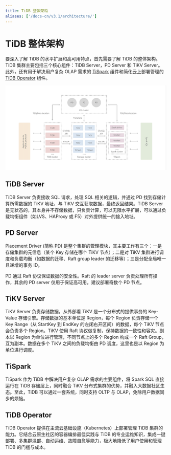 ```yaml
---
title: TiDB 整体架构
aliases: ['/docs-cn/v3.1/architecture/']
---
```


# TiDB 整体架构

要深入了解 TiDB 的水平扩展和高可用特点，首先需要了解 TiDB 的整体架构。TiDB 集群主要包括三个核心组件：TiDB Server，PD Server 和 TiKV Server。此外，还有用于解决用户复杂 OLAP 需求的 [TiSpark](https://github.com/pingcap/tispark/) 组件和简化云上部署管理的 [TiDB Operator](https://pingcap.com/docs-cn/tidb-in-kubernetes/stable/tidb-operator-overview/) 组件。

![TiDB Architecture](/media/tidb-architecture-v3.1.png)

## TiDB Server

TiDB Server 负责接收 SQL 请求，处理 SQL 相关的逻辑，并通过 PD 找到存储计算所需数据的 TiKV 地址，与 TiKV 交互获取数据，最终返回结果。TiDB Server 是无状态的，其本身并不存储数据，只负责计算，可以无限水平扩展，可以通过负载均衡组件（如LVS、HAProxy 或 F5）对外提供统一的接入地址。

## PD Server

Placement Driver (简称 PD) 是整个集群的管理模块，其主要工作有三个：一是存储集群的元信息（某个 Key 存储在哪个 TiKV 节点）；二是对 TiKV 集群进行调度和负载均衡（如数据的迁移、Raft group leader 的迁移等）；三是分配全局唯一且递增的事务 ID。

PD 通过 Raft 协议保证数据的安全性。Raft 的 leader server 负责处理所有操作，其余的 PD server 仅用于保证高可用。建议部署奇数个 PD 节点。

## TiKV Server

TiKV Server 负责存储数据，从外部看 TiKV 是一个分布式的提供事务的 Key-Value 存储引擎。存储数据的基本单位是 Region，每个 Region 负责存储一个 Key Range（从 StartKey 到 EndKey 的左闭右开区间）的数据，每个 TiKV 节点会负责多个 Region。TiKV 使用 Raft 协议做复制，保持数据的一致性和容灾。副本以 Region 为单位进行管理，不同节点上的多个 Region 构成一个 Raft Group，互为副本。数据在多个 TiKV 之间的负载均衡由 PD 调度，这里也是以 Region 为单位进行调度。

## TiSpark

TiSpark 作为 TiDB 中解决用户复杂 OLAP 需求的主要组件，将 Spark SQL 直接运行在 TiDB 存储层上，同时融合 TiKV 分布式集群的优势，并融入大数据社区生态。至此，TiDB 可以通过一套系统，同时支持 OLTP 与 OLAP，免除用户数据同步的烦恼。

## TiDB Operator

TiDB Operator 提供在主流云基础设施（Kubernetes）上部署管理 TiDB 集群的能力。它结合云原生社区的容器编排最佳实践与 TiDB 的专业运维知识，集成一键部署、多集群混部、自动运维、故障自愈等能力，极大地降低了用户使用和管理 TiDB 的门槛与成本。
